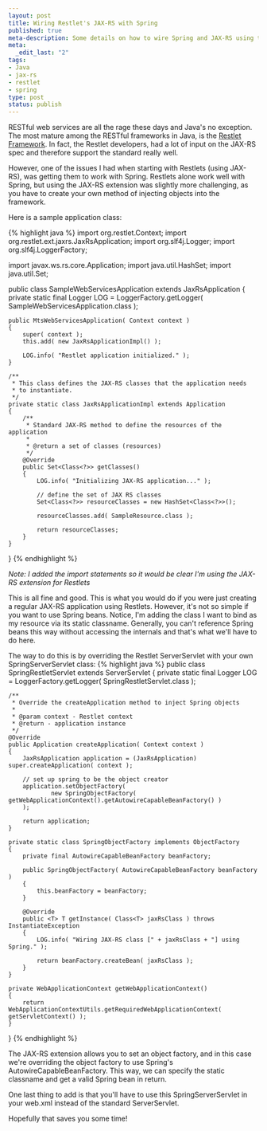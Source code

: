 ```yaml
--- 
layout: post
title: Wiring Restlet's JAX-RS with Spring
published: true
meta-description: Some details on how to wire Spring and JAX-RS using the Restlet framework.
meta: 
  _edit_last: "2"
tags: 
- Java
- jax-rs
- restlet
- spring
type: post
status: publish
---
```

RESTful web services are all the rage these days and Java's no exception. The most mature among the RESTful frameworks in Java, is the <a href="http://restlet.org">Restlet Framework</a>. In fact, the Restlet developers, had a lot of input on the JAX-RS spec and therefore support the standard really well.

However, one of the issues I had when starting with Restlets (using JAX-RS), was getting them to work with Spring. Restlets alone work well with Spring, but using the JAX-RS extension was slightly more challenging, as you have to create your own method of injecting objects into the framework.
<!--more-->

Here is a sample application class:

{% highlight java %}
import org.restlet.Context;
import org.restlet.ext.jaxrs.JaxRsApplication;
import org.slf4j.Logger;
import org.slf4j.LoggerFactory;

import javax.ws.rs.core.Application;
import java.util.HashSet;
import java.util.Set;

public class SampleWebServicesApplication extends JaxRsApplication
{
	private static final Logger LOG = LoggerFactory.getLogger( SampleWebServicesApplication.class );

	public MtsWebServicesApplication( Context context )
	{
		super( context );
		this.add( new JaxRsApplicationImpl() );

		LOG.info( "Restlet application initialized." );
	}

	/**
	 * This class defines the JAX-RS classes that the application needs
	 * to instantiate.
	 */
	private static class JaxRsApplicationImpl extends Application
	{
		/**
		 * Standard JAX-RS method to define the resources of the application
		 *
		 * @return a set of classes (resources)
		 */
		@Override
		public Set<Class<?>> getClasses()
		{
			LOG.info( "Initializing JAX-RS application..." );

			// define the set of JAX RS classes
			Set<Class<?>> resourceClasses = new HashSet<Class<?>>();

			resourceClasses.add( SampleResource.class );

			return resourceClasses;
		}
	}
}
{% endhighlight %}

_Note: I added the import statements so it would be clear I'm using the JAX-RS extension for Restlets_

This is all fine and good. This is what you would do if you were just creating a regular JAX-RS application using Restlets. However, it's not so simple if you want to use Spring beans. Notice, I'm adding the class I want to bind as my resource via its static classname. Generally, you can't reference Spring beans this way without accessing the internals and that's what we'll have to do here. 

The way to do this is by overriding the Restlet ServerServlet with your own SpringServerServlet class:
{% highlight java %}
public class SpringRestletServlet extends ServerServlet
{
	private static final Logger LOG = LoggerFactory.getLogger( SpringRestletServlet.class );

	/**
	 * Override the createApplication method to inject Spring objects
	 *
	 * @param context - Restlet context
	 * @return - application instance
	 */
	@Override
	public Application createApplication( Context context )
	{
		JaxRsApplication application = (JaxRsApplication) super.createApplication( context );

		// set up spring to be the object creator
		application.setObjectFactory(
				new SpringObjectFactory( getWebApplicationContext().getAutowireCapableBeanFactory() )
		);

		return application;
	}

	private static class SpringObjectFactory implements ObjectFactory
	{
		private final AutowireCapableBeanFactory beanFactory;

		public SpringObjectFactory( AutowireCapableBeanFactory beanFactory )
		{
			this.beanFactory = beanFactory;
		}

		@Override
		public <T> T getInstance( Class<T> jaxRsClass ) throws InstantiateException
		{
			LOG.info( "Wiring JAX-RS class [" + jaxRsClass + "] using Spring." );

			return beanFactory.createBean( jaxRsClass );
		}
	}

	private WebApplicationContext getWebApplicationContext()
	{
		return WebApplicationContextUtils.getRequiredWebApplicationContext( getServletContext() );
	}
}
{% endhighlight %}

The JAX-RS extension allows you to set an object factory, and in this case we're overriding the object factory to use Spring's AutowireCapableBeanFactory. This way, we can specify the static classname and get a valid Spring bean in return. 

One last thing to add is that you'll have to use this SpringServerServlet in your web.xml instead of the standard ServerServlet.

Hopefully that saves you some time!
